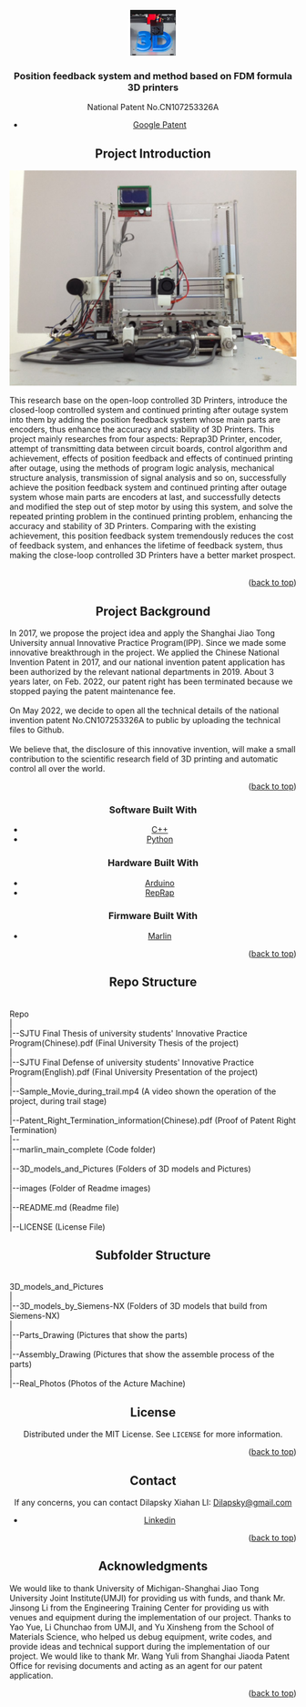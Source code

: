 <div id="top"></div>
<!--
*** Thanks for checking out the Best-README-Template. If you have a suggestion
*** that would make this better, please fork the repo and create a pull request
*** or simply open an issue with the tag "enhancement".
*** Don't forget to give the project a star!
*** Thanks again! Now go create something AMAZING! :D
-->



<!-- PROJECT SHIELDS -->
<!--
*** I'm using markdown "reference style" links for readability.
*** Reference links are enclosed in brackets [ ] instead of parentheses ( ).
*** See the bottom of this document for the declaration of the reference variables
*** for contributors-url, forks-url, etc. This is an optional, concise syntax you may use.
*** https://www.markdownguide.org/basic-syntax/#reference-style-links
-->


<!-- PROJECT LOGO -->
<br />
<div align="center">
  <a href="https://github.com/Dilapsky/Position_feedback_system_and_method_based_on_FDM_formula_3D_printers">
    <img src="images/logo.png" alt="Logo" width="80" height="80">
  </a>

<h3 align="center">Position feedback system and method based on FDM formula 3D printers</h3>

  <p align="center">
    National Patent No.CN107253326A
	  
* [Google Patent](https://patents.google.com/patent/CN107253326A/en)
	  
<!--    <br />
    <a href="https://github.com/Dilapsky/Position_feedback_system_and_method_based_on_FDM_formula_3D_printers"><strong>Explore the docs »</strong></a>
    <br />
    <br />
    <a href="https://github.com/Dilapsky/Position_feedback_system_and_method_based_on_FDM_formula_3D_printers">View Demo</a>

  </p>
</div>







<!-- ABOUT THE PROJECT -->


## Project Introduction

![Product Name Screen Shot][product-screenshot]
<p align="left">
This research base on the open-loop controlled 3D Printers, introduce the closed-loop controlled system and continued printing after outage system into them by adding the position feedback system whose main parts are encoders, thus enhance the accuracy and stability of 3D Printers. This project mainly researches from four aspects: Reprap3D Printer, encoder, attempt of transmitting data between circuit boards, control algorithm and achievement, effects of position feedback and effects of continued printing after outage, using the methods of program logic analysis, mechanical structure analysis, transmission of signal analysis and so on, successfully achieve the position feedback system and continued printing after outage system whose main parts are encoders at last, and successfully detects and modified the step out of step motor by using this system, and solve the repeated printing problem in the continued printing problem, enhancing the accuracy and stability of 3D Printers. Comparing with the existing achievement, this position feedback system tremendously reduces the cost of feedback system, and enhances the lifetime of feedback system, thus making the close-loop controlled 3D Printers have a better market prospect.  <br />
	<br />

</p>
<p align="right">(<a href="#top">back to top</a>)</p>
	
## Project Background
	
<p align="left">
In 2017, we propose the project idea and apply the Shanghai Jiao Tong University annual Innovative Practice Program(IPP). Since we made some innovative breakthrough in the project. We applied the Chinese National Invention Patent in 2017, and our national invention patent application has been authorized by the relevant national departments in 2019. About 3 years later, on Feb. 2022, our patent right has been terminated because we stopped  paying the patent maintenance fee.<br /> 
	 <br />
On May 2022, we decide to open all the technical details of the national invention patent No.CN107253326A to public by uploading the technical files to Github. <br />
	 <br />
We believe that, the disclosure of this innovative invention, will make a small contribution to the scientific research field of 3D printing and automatic control all over the world.  <br />
</p>


<p align="right">(<a href="#top">back to top</a>)</p>

### Software Built With
	

* [C++](https://www.cplusplus.com/)
* [Python](https://www.python.org/)

	
### Hardware Built With
	

* [Arduino](https://www.arduino.cc/)
* [RepRap](https://reprap.org/wiki/RepRap)

	
### Firmware Built With
	
* [Marlin](https://github.com/MarlinFirmware/Marlin)

<p align="right">(<a href="#top">back to top</a>)</p>



<!-- GETTING STARTED -->
## Repo Structure

<p align="left">
<br />
Repo<br />   
|<br />
|--SJTU Final Thesis of university students' Innovative Practice Program(Chinese).pdf (Final University Thesis of the project)<br />
|<br />
|--SJTU Final Defense of university students' Innovative Practice Program(English).pdf (Final University Presentation of the project)<br />
|<br />
|--Sample_Movie_during_trail.mp4 (A video shown the operation of the project, during trail stage)<br />
|<br />
|--Patent_Right_Termination_information(Chinese).pdf (Proof of Patent Right Termination)<br />
|--<br />
|--marlin_main_complete (Code folder)<br />
|<br />
|--3D_models_and_Pictures (Folders of 3D models and Pictures)<br />
|<br />
|--images (Folder of Readme images)<br />
|<br />
|--README.md (Readme file)<br />
|<br />
|--LICENSE (License File)<br />
</p>
	
## Subfolder Structure
<p align="left">
<br />
3D_models_and_Pictures<br />
	|<br />
	|--3D_models_by_Siemens-NX (Folders of 3D models that build from Siemens-NX)<br />
                      |<br />
					  |--Parts_Drawing (Pictures that show the parts)<br />
					  |<br />
					  |--Assembly_Drawing (Pictures that show the assemble process of the parts)<br />
					  |<br />
					  |--Real_Photos (Photos of the Acture Machine)<br />
</p>

<!-- LICENSE -->
	
## License

Distributed under the MIT License. See `LICENSE` for more information.

<p align="right">(<a href="#top">back to top</a>)</p>



<!-- CONTACT -->
	
## Contact

If any concerns, you can contact Dilapsky Xiahan LI: Dilapsky@gmail.com

* [Linkedin](https://www.linkedin.com/in/xiahan-li-913423154/)

<p align="right">(<a href="#top">back to top</a>)</p>



<!-- ACKNOWLEDGMENTS -->
## Acknowledgments

<p align="left">
We would like to thank University of Michigan-Shanghai Jiao Tong University Joint Institute(UMJI) for providing us with funds, and thank Mr. Jinsong Li from the Engineering Training Center for providing us with venues and equipment during the implementation of our project. Thanks to Yao Yue, Li Chunchao from UMJI, and Yu Xinsheng from the School of Materials Science, who helped us debug equipment, write codes, and provide ideas and technical support during the implementation of our project. We would like to thank Mr. Wang Yuli from Shanghai Jiaoda Patent Office for revising documents and acting as an agent for our patent application.
</p>
<p align="right">(<a href="#top">back to top</a>)</p>



<!-- MARKDOWN LINKS & IMAGES -->
<!-- https://www.markdownguide.org/basic-syntax/#reference-style-links -->
[product-screenshot]: images/screenshot.jpg
